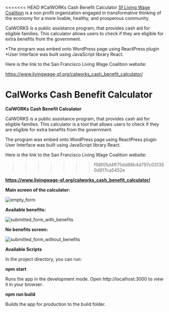 <<<<<<< HEAD
#CalWORKs Cash Benefit Calculator
[Sf Living Wage Coalition](https://www.livingwage-sf.org/) is a non profit organization engaged in transformative thinking of the economy for a more livable, healthy, and prosperous community.

CalWORKS is a public assistance program, that provides cash aid for eligible families. This calculator allows users to check if they are eligible for extra benefits from the government.

*The program was embed onto WordPress page using ReactPress plugin 
*User Interface was built using JavaScript library React.

Here is the link to the San Francisco Living Wage Coalition website:

https://www.livingwage-sf.org/calworks_cash_benefit_calculator/







**CalWorks Cash Benefit Calculator**
=======
**CalWORKs Cash Benefit Calculator**
                                                         
CalWORKS is a public assistance program, that provides cash aid for eligible families.
This calculator is a tool that allows users to check if they are eligible for extra benefits from the government. 

The program was embed onto WordPress page using ReactPress plugin
User Interface was built using JavaScript library React.

Here is the link to the San Francisco Living Wage Coalition website:
>>>>>>> f58f05d4ff75dd88b4d797c031350d917ca5452e

**https://www.livingwage-sf.org/calworks_cash_benefit_calculator/**

**Main screen of the calculator:**

![empty_form](https://user-images.githubusercontent.com/46214277/167514192-8eefd552-5cfe-4b1b-92da-713a4f65d11e.png)



**Available benefits:**

![submitted_form_with_benefits](https://user-images.githubusercontent.com/46214277/167514216-230cd635-1a44-441c-bf6d-c65b9e22bc09.png)


**No benefits screen:**

![submitted_form_without_benefits](https://user-images.githubusercontent.com/46214277/167514242-46dbc78b-e2c7-4dc4-893c-ded49cf4fe3a.png)


**Available Scripts**

In the project directory, you can run:

**npm start**

Runs the app in the development mode. Open http://localhost:3000 to view it in your browser.

**npm run build**

Builds the app for production to the build folder.
